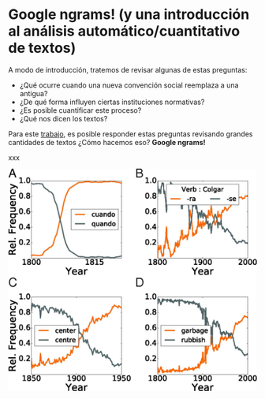# Google ngrams! (y una introducción al análisis automático/cuantitativo de textos)

A modo de introducción, tratemos de revisar algunas de estas preguntas:

- ¿Qué ocurre cuando una nueva convención social reemplaza a una antigua? 
- ¿De qué forma influyen ciertas instituciones normativas? 
- ¿Es posible cuantificar este proceso? 
- ¿Qué nos dicen los textos?

Para este [trabajo](https://www.pnas.org/doi/10.1073/pnas.1721059115), es posible responder estas preguntas revisando grandes cantidades de textos ¿Cómo hacemos eso? **Google ngrams!**

xxx


![alt text](https://github.com/lab-humanidades-digitales-pucp/taller-textos/blob/main/semana%201/pnas.1721059115fig01.jpeg?raw=true)


